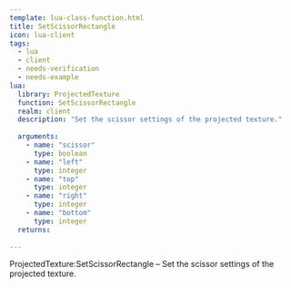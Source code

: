 ```yaml
---
template: lua-class-function.html
title: SetScissorRectangle
icon: lua-client
tags:
  - lua
  - client
  - needs-verification
  - needs-example
lua:
  library: ProjectedTexture
  function: SetScissorRectangle
  realm: client
  description: "Set the scissor settings of the projected texture."
  
  arguments:
    - name: "scissor"
      type: boolean
    - name: "left"
      type: integer
    - name: "top"
      type: integer
    - name: "right"
      type: integer
    - name: "bottom"
      type: integer
  returns:
    
---
```


<div class="lua__search__keywords">
ProjectedTexture:SetScissorRectangle &#x2013; Set the scissor settings of the projected texture.
</div>
